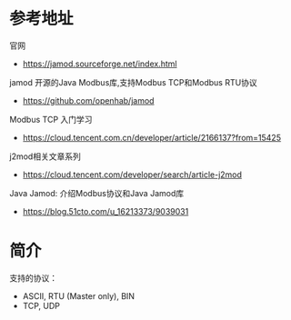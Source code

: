# 参考地址
官网
- https://jamod.sourceforge.net/index.html

jamod 开源的Java Modbus库,支持Modbus TCP和Modbus RTU协议
- https://github.com/openhab/jamod

Modbus TCP 入门学习
- https://cloud.tencent.com.cn/developer/article/2166137?from=15425

j2mod相关文章系列
- https://cloud.tencent.com/developer/search/article-j2mod

Java Jamod: 介绍Modbus协议和Java Jamod库
- https://blog.51cto.com/u_16213373/9039031

# 简介
支持的协议：
- ASCII, RTU (Master only), BIN
- TCP, UDP
